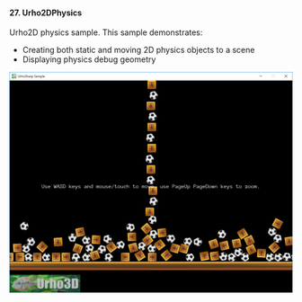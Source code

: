 #### 27. Urho2DPhysics

Urho2D physics sample.
This sample demonstrates:
- Creating both static and moving 2D physics objects to a scene
- Displaying physics debug geometry

![Screenshot](Screenshot.png)